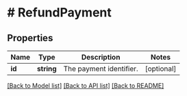 # # RefundPayment

## Properties

Name | Type | Description | Notes
------------ | ------------- | ------------- | -------------
**id** | **string** | The payment identifier. | [optional] 

[[Back to Model list]](../../README.md#documentation-for-models) [[Back to API list]](../../README.md#documentation-for-api-endpoints) [[Back to README]](../../README.md)



